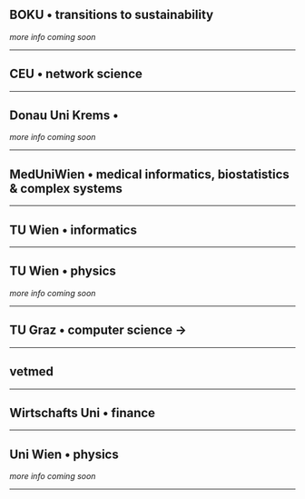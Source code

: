 <!-- contacts, requirements, enrollment instructions 
meduni
tu wien
tu graz
wu
vetmed
boku
uni wien
ceu
-->
## BOKU • transitions to sustainability
*more info coming soon*

----
## CEU • network science


---
## Donau Uni Krems • 
*more info coming soon*

---
## MedUniWien • medical informatics, biostatistics & complex systems

---
## TU Wien • informatics


---
## TU Wien • physics
*more info coming soon*


---
## TU Graz • computer science ->  


---
## vetmed


---
## Wirtschafts Uni • finance

---
## Uni Wien • physics
*more info coming soon*

---

